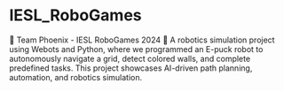 # IESL_RoboGames
🚀 Team Phoenix - IESL RoboGames 2024 🤖  A robotics simulation project using Webots and Python, where we programmed an E-puck robot to autonomously navigate a grid, detect colored walls, and complete predefined tasks. This project showcases AI-driven path planning, automation, and robotics simulation.
